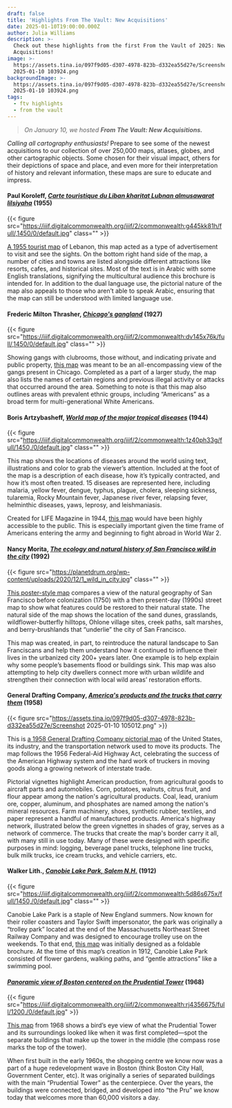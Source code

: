 ```yaml
---
draft: false
title: 'Highlights From The Vault: New Acquisitions'
date: 2025-01-10T19:00:00.000Z
author: Julia Williams
description: >-
  Check out these highlights from the first From the Vault of 2025: New
  Acquisitions!
image: >-
  https://assets.tina.io/097f9d05-d307-4978-823b-d332ea55d27e/Screenshot
  2025-01-10 103924.png
backgroundImage: >-
  https://assets.tina.io/097f9d05-d307-4978-823b-d332ea55d27e/Screenshot
  2025-01-10 103924.png
tags:
  - ftv highlights
  - from the vault
---
```


> *On January 10, we hosted **From The Vault: New Acquisitions.***

*Calling all cartography enthusiasts!* Prepare to see some of the newest acquisitions to our collection of over 250,000 maps, atlases, globes, and other cartographic objects. Some chosen for their visual impact, others for their depictions of space and place, and even more for their interpretation of history and relevant information, these maps are sure to educate and impress.

#### Paul Koroleff, ***[Carte touristique du Liban kharitat Lubnan almusawarat lilsiyaha](https://collections.leventhalmap.org/search/commonwealth:pr76n698n)*** (1955)

{{< figure src="https://iiif.digitalcommonwealth.org/iiif/2/commonwealth:g445kk81h/full/,1450/0/default.jpg" class="" >}}

[A 1955 tourist map](https://collections.leventhalmap.org/search/commonwealth:pr76n698n) of Lebanon, this map acted as a type of advertisement to visit and see the sights. On the bottom right hand side of the map, a number of cities and towns are listed alongside different attractions like resorts, cafes, and historical sites. Most of the text is in Arabic with some English translations, signifying the multicultural audience this brochure is intended for. In addition to the dual language use, the pictorial nature of the map also appeals to those who aren’t able to speak Arabic, ensuring that the map can still be understood with limited language use.

#### Frederic Milton Thrasher, ***[Chicago's gangland](https://collections.leventhalmap.org/search/commonwealth:db791j422)*** (1927)

{{< figure src="https://iiif.digitalcommonwealth.org/iiif/2/commonwealth:dv145x76k/full/,1450/0/default.jpg" class="" >}}

Showing gangs with clubrooms, those without, and indicating private and public property, [this map](https://collections.leventhalmap.org/search/commonwealth:db791j422) was meant to be an all-encompassing view of the gangs present in Chicago. Completed as a part of a larger study, the map also lists the names of certain regions and previous illegal activity or attacks that occurred around the area. Something to note is that this map also outlines areas with prevalent ethnic groups, including “Americans” as a broad term for multi-generational White Americans.

#### Boris Artzybasheff, ***[World map of the major tropical diseases](https://collections.leventhalmap.org/search/commonwealth:6q185975n)*** (1944)

{{< figure src="https://iiif.digitalcommonwealth.org/iiif/2/commonwealth:1z40ph33g/full/1450,/0/default.jpg" class="" >}}

This map shows the locations of diseases around the world using text, illustrations and color to grab the viewer’s attention. Included at the foot of the map is a description of each disease, how it’s typically contracted, and how it’s most often treated. 15 diseases are represented here, including malaria, yellow fever, dengue, typhus, plague, cholera, sleeping sickness, tularemia, Rocky Mountain fever, Japanese river fever, relapsing fever, helminthic diseases, yaws, leprosy, and leishmaniasis. 

Created for LIFE Magazine in 1944, [this map](https://collections.leventhalmap.org/search/commonwealth:6q185975n) would have been highly accessible to the public. This is especially important given the time frame of Americans entering the army and beginning to fight abroad in World War 2.

#### Nancy Morita, ***[The ecology and natural history of San Francisco wild in the city](https://bpl.bibliocommons.com/v2/record/S75C9000010)*** (1992)

{{< figure src="https://planetdrum.org/wp-content/uploads/2020/12/1_wild_in_city.jpg" class="" >}}

[This poster-style map](https://bpl.bibliocommons.com/v2/record/S75C9000010) compares a view of the natural geography of San Francisco before colonization (1750) with a then present-day (1990s) street map to show what features could be restored to their natural state. The natural side of the map shows the location of the sand dunes, grasslands, wildflower-butterfly hilltops, Ohlone village sites, creek paths, salt marshes, and berry-brushlands that “underlie” the city of San Francisco. 

This map was created, in part, to reintroduce the natural landscape to San Franciscans and help them understand how it continued to influence their lives in the urbanized city 200+ years later. One example is to help explain why some people’s basements flood or buildings sink. This map was also attempting to help city dwellers connect more with urban wildlife and strengthen their connection with local wild areas’ restoration efforts.

#### General Drafting Company, ***[America's products and the trucks that carry them](https://bpl.bibliocommons.com/v2/record/S75C8919287)*** (1958)

{{< figure src="https://assets.tina.io/097f9d05-d307-4978-823b-d332ea55d27e/Screenshot 2025-01-10 105012.png" >}}

This is [a 1958 General Drafting Company pictorial map](https://bpl.bibliocommons.com/v2/record/S75C8919287) of the United States, its industry, and the transportation network used to move its products. The map follows the 1956 Federal-Aid Highway Act, celebrating the success of the American Highway system and the hard work of truckers in moving goods along a growing network of interstate trade. 

Pictorial vignettes highlight American production, from agricultural goods to aircraft parts and automobiles. Corn, potatoes, walnuts, citrus fruit, and flour appear among the nation's agricultural products. Coal, lead, uranium ore, copper, aluminum, and phosphates are named among the nation's mineral resources. Farm machinery, shoes, synthetic rubber, textiles, and paper represent a handful of manufactured products. America's highway network, illustrated below the green vignettes in shades of gray, serves as a network of commerce. The trucks that create the map's border carry it all, with many still in use today. Many of these were designed with specific purposes in mind: logging, beverage panel trucks, telephone line trucks, bulk milk trucks, ice cream trucks, and vehicle carriers, etc.

#### Walker Lith., ***[Canobie Lake Park, Salem N.H.](https://collections.leventhalmap.org/search/commonwealth:x633j682j)*** (1912)

{{< figure src="https://iiif.digitalcommonwealth.org/iiif/2/commonwealth:5d86s675x/full/1450,/0/default.jpg" class="" >}}

Canobie Lake Park is a staple of New England summers. Now known for their roller coasters and Taylor Swift impersonator, the park was originally a “trolley park” located at the end of the Massachusetts Northeast Street Railway Company and was designed to encourage trolley use on the weekends. To that end, [this map](https://collections.leventhalmap.org/search/commonwealth:x633j682j) was initially designed as a foldable brochure. At the time of this map’s creation in 1912, Canobie Lake Park consisted of flower gardens, walking paths, and “gentle attractions” like a swimming pool.

#### ***[Panoramic view of Boston centered on the Prudential Tower](https://collections.leventhalmap.org/search/commonwealth:h128th21w)*** (1968)

{{< figure src="https://iiif.digitalcommonwealth.org/iiif/2/commonwealth:rj4356675/full/1200,/0/default.jpg" >}}

[This map](https://collections.leventhalmap.org/search/commonwealth:h128th21w) from 1968 shows a bird’s eye view of what the Prudential Tower and its surroundings looked like when it was first completed—spot the separate buildings that make up the tower in the middle (the compass rose marks the top of the tower).

When first built in the early 1960s, the shopping centre we know now was a part of a huge redevelopment wave in Boston (think Boston City Hall, Government Center, etc). It was originally a series of separated buildings with the main “Prudential Tower” as the centerpiece. Over the years, the buildings were connected, bridged, and developed into “the Pru” we know today that welcomes more than 60,000 visitors a day.
